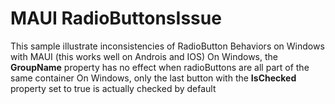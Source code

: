 # MAUI RadioButtonsIssue
This sample illustrate  inconsistencies of RadioButton Behaviors on Windows with MAUI (this works well on Androis and IOS)
On Windows, the **GroupName** property has no effect when radioButtons are all part of the same container
On Windows, only the last button with the **IsChecked** property set to true is actually checked by default
